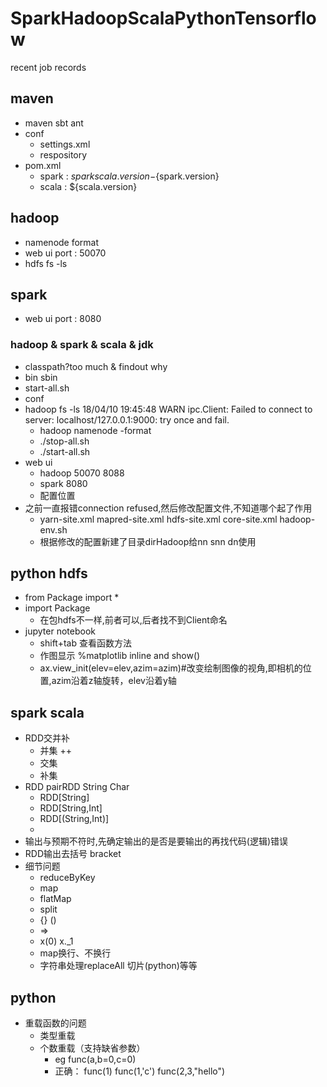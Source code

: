 # SparkHadoopScalaPythonTensorflow
recent job records

## maven
- maven sbt ant
- conf
  - settings.xml
  - respository
- pom.xml
  - spark : ${sparkscala.version}-${spark.version}
  - scala : ${scala.version} 

## hadoop
- namenode format
- web ui port : 50070
- hdfs fs -ls

## spark
- web ui port : 8080

### hadoop & spark & scala & jdk
- classpath?too much & findout why
- bin sbin
- start-all.sh
- conf
- hadoop fs -ls
18/04/10 19:45:48 WARN ipc.Client: Failed to connect to server: localhost/127.0.0.1:9000: try once and fail.
     - hadoop namenode -format
     - ./stop-all.sh
     - ./start-all.sh
- web ui
     - hadoop 50070 8088
     - spark 8080
     - 配置位置
- 之前一直报错connection refused,然后修改配置文件,不知道哪个起了作用
     - yarn-site.xml mapred-site.xml hdfs-site.xml core-site.xml hadoop-env.sh
     - 根据修改的配置新建了目录dirHadoop给nn snn dn使用
     
## python hdfs
- from Package import *
- import Package
    - 在包hdfs不一样,前者可以,后者找不到Client命名
 - jupyter notebook
    - shift+tab 查看函数方法   
    - 作图显示  %matplotlib inline   and   show()         
    - ax.view_init(elev=elev,azim=azim)#改变绘制图像的视角,即相机的位置,azim沿着z轴旋转，elev沿着y轴
    
## spark scala
- RDD交并补
    - 并集 ++
    - 交集
    - 补集
- RDD pairRDD String Char
    - RDD[String]
    - RDD[String,Int]
    - RDD[(String,Int)]
    - 
- 输出与预期不符时,先确定输出的是否是要输出的再找代码(逻辑)错误
- RDD输出去括号 bracket
- 细节问题
    - reduceByKey 
    - map 
    - flatMap 
    - split 
    - {} ()  
    - =>   
    - x(0)   x._1   
    - map换行、不换行
    - 字符串处理replaceAll 切片(python)等等
    
## python 
- 重载函数的问题
    - 类型重载
    - 个数重载（支持缺省参数）
        - eg func(a,b=0,c=0) 
        - 正确： func(1) func(1,'c') func(2,3,"hello")
    